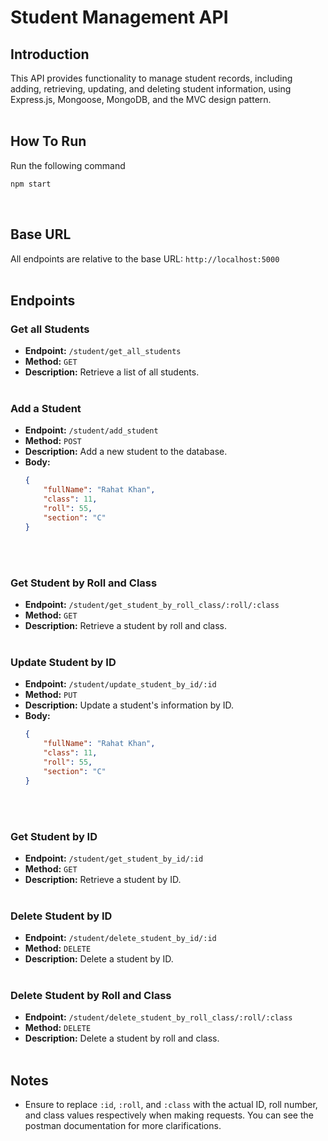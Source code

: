# Student Management API

## Introduction

This API provides functionality to manage student records, including adding, retrieving, updating, and deleting student information, using Express.js, Mongoose, MongoDB, and the MVC design pattern.
<br><br>

## How To Run

Run the following command

```bash
npm start
```

<br>

## Base URL

All endpoints are relative to the base URL: `http://localhost:5000`
<br><br>

## Endpoints

### Get all Students

-   **Endpoint:** `/student/get_all_students`
-   **Method:** `GET`
-   **Description:** Retrieve a list of all students.
    <br><br>

### Add a Student

-   **Endpoint:** `/student/add_student`
-   **Method:** `POST`
-   **Description:** Add a new student to the database.
-   **Body:**
    ```json
    {
        "fullName": "Rahat Khan",
        "class": 11,
        "roll": 55,
        "section": "C"
    }
    ```
    <br><br>

### Get Student by Roll and Class

-   **Endpoint:** `/student/get_student_by_roll_class/:roll/:class`
-   **Method:** `GET`
-   **Description:** Retrieve a student by roll and class.
    <br><br>

### Update Student by ID

-   **Endpoint:** `/student/update_student_by_id/:id`
-   **Method:** `PUT`
-   **Description:** Update a student's information by ID.
-   **Body:**
    ```json
    {
        "fullName": "Rahat Khan",
        "class": 11,
        "roll": 55,
        "section": "C"
    }
    ```
    <br><br>

### Get Student by ID

-   **Endpoint:** `/student/get_student_by_id/:id`
-   **Method:** `GET`
-   **Description:** Retrieve a student by ID.
    <br><br>

### Delete Student by ID

-   **Endpoint:** `/student/delete_student_by_id/:id`
-   **Method:** `DELETE`
-   **Description:** Delete a student by ID.
    <br><br>

### Delete Student by Roll and Class

-   **Endpoint:** `/student/delete_student_by_roll_class/:roll/:class`
-   **Method:** `DELETE`
-   **Description:** Delete a student by roll and class.
    <br><br>

## Notes

-   Ensure to replace `:id`, `:roll`, and `:class` with the actual ID, roll number, and class values respectively when making requests. You can see the postman documentation for more clarifications.

